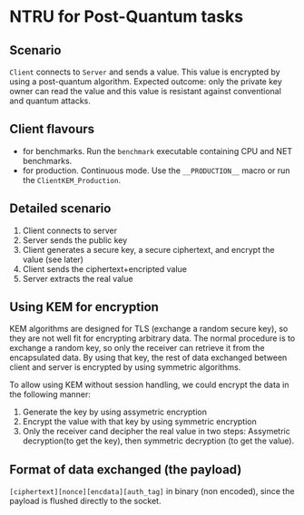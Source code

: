 # NTRU for Post-Quantum tasks

## Scenario

`Client` connects to `Server` and sends a value. This value is encrypted by using a post-quantum algorithm. Expected outcome: only the private key owner can read the value and this value is resistant against conventional and quantum attacks.

## Client flavours

- for benchmarks. Run the `benchmark` executable containing CPU and NET benchmarks.
- for production. Continuous mode. Use the `__PRODUCTION__` macro or run the `ClientKEM_Production`. 

## Detailed scenario

1. Client connects to server
2. Server sends the public key
3. Client generates a secure key, a secure ciphertext, and encrypt the value (see later)
4. Client sends the ciphertext+encripted value
5. Server extracts the real value
 

## Using KEM for encryption

KEM algorithms are designed for TLS (exchange a random secure key), so they are not well fit for encrypting arbitrary data. The normal procedure is to exchange a random key, so only the receiver can retrieve it from the encapsulated data. By using that key, the rest of data exchanged between client and server is encrypted by using symmetric algorithms.

To allow using KEM without session handling, we could encrypt the data in the following manner:

1. Generate the key by using assymetric encryption
2. Encrypt the value with that key by using symmetric encryption
3. Only the receiver cand decipher the real value in two steps: Assymetric decryption(to get the key), then symmetric decryption (to get the value).

## Format of data exchanged (the payload)

`[ciphertext][nonce][encdata][auth_tag]` in binary (non encoded), since the payload is flushed directly to the socket.
